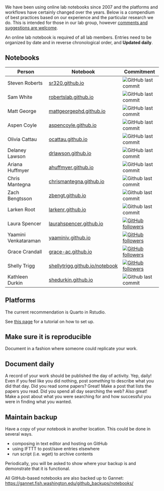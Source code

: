 We have been using online lab notebooks since 2007 and the platforms and workflows have certainly changed over the years. Below is a compendium of best practices based on our experience and the particular research we do. This is intended for those in our lab group, however [comments and suggestions are welcome](https://github.com/RobertsLab/resources/issues).


An online lab notebook is required of all lab members. Entries need to be organized by date and in reverse chronological order, and **Updated daily**.

## Notebooks

Person | Notebook  | Commitment
--- | --- | ----
Steven Roberts | [sr320.github.io](https://sr320.github.io/) |  ![GitHub last commit](https://img.shields.io/github/last-commit/sr320/sr320.github.io)
Sam White | [robertslab.github.io](https://robertslab.github.io/sams-notebook/) |  ![GitHub last commit](https://img.shields.io/github/last-commit/RobertsLab/sams-notebook)
Matt George | [mattgeorgephd.github.io](https://mattgeorgephd.github.io/notebook/) | ![GitHub last commit](https://img.shields.io/github/last-commit/mattgeorgephd/mattgeorgephd.github.io)
Aspen Coyle | [aspencoyle.github.io](https://aspencoyle.github.io) |   ![GitHub last commit](https://img.shields.io/github/last-commit/afcoyle/afcoyle.github.io)
Olivia Cattau | [ocattau.github.io](https://ocattau.github.io/notebook-2/)  | ![GitHub last commit](https://img.shields.io/github/last-commit/ocattau/notebook-2)
Delaney Lawson| [drlawson.github.io](https://drlawson.github.io)  | ![GitHub last commit](https://img.shields.io/github/last-commit/drlawson/drlawson.github.io)
Ariana Huffmyer | [ahuffmyer.github.io](https://ahuffmyer.github.io/ASH_Putnam_Lab_Notebook/) | ![GitHub last commit](https://img.shields.io/github/last-commit/AHuffmyer/ASH_Putnam_Lab_Notebook)
Chris Mantegna | [chrismantegna.github.io](https://chrismantegna.github.io/) | ![Github last commit](https://img.shields.io/github/last-commit/ChrisMantegna/ChrisMantegna.github.io)
Zach Bengtsson | [zbengt.github.io](https://zbengt.github.io/notebook/) | ![Github last commit](https://img.shields.io/github/last-commit/zbengt/zbengt.github.io)
Larken Root | [larkenr.github.io](https://larkenr.github.io) | ![Github last commit](https://img.shields.io/github/last-commit/larkenr/larkenr.github.io)
Laura Spencer | [laurahspencer.github.io](https://laurahspencer.github.io/LabNotebook/)  | [![GitHub followers](https://img.shields.io/github/followers/laurahspencer.svg?style=social&label=Follow&maxAge=2592000)](https://github.com/laurahspencer)
Yaamini Venkataraman | [yaaminiv.github.io](https://yaaminiv.github.io/) | [![GitHub followers](https://img.shields.io/github/followers/yaaminiv.svg?style=social&label=Follow&maxAge=2592000)](https://github.com/yaaminiv)
Grace Crandall | [grace-ac.github.io](https://grace-ac.github.io/) |  [![GitHub followers](https://img.shields.io/github/followers/grace-ac.svg?style=social&label=Follow&maxAge=2592000)](https://github.com/grace-ac)
Shelly Trigg | [shellytrigg.github.io/notebook](https://shellytrigg.github.io/notebook/) |   [![GitHub followers](https://img.shields.io/github/followers/shellytrigg.svg?style=social&label=Follow&maxAge=2592000)](https://github.com/shellytrigg)
Kathleen Durkin | [shedurkin.github.io](https://shedurkin.github.io/Kathleen--LabNotebook/) | ![Github last commit](https://img.shields.io/github/last-commit/shedurkin/Kathleen--LabNotebook)

## Platforms

The current recommendation is Quarto in Rstudio. 

See [this page](https://sr320.github.io/course-fish521-2023/lectures/week_07/lec_06b_websites.html) for a tutorial on how to set up. 

## Make sure it is reproducible
Document in a fashion where someone could replicate your work.

## Document daily
A record of your work should be published the day of activity. Yep, daily! Even if you feel like you did nothing, post <em>something</em> to describe what you did that day. Did you read some papers? Great! Make a post that lists the papers you read. Did you spend all day searching the web? Also great! Make a post about what you were searching for and how successful you were in finding what you wanted.

## Maintain backup
Have a copy of your notebook in another location. This could be done in several ways.
- composing in text editor and hosting on GitHub
- using IFTTT to post/save entries elsewhere
- run script (i.e. wget) to archive contents

Periodically, you will be asked to show where your backup is and demonstrate that it is functional.

All GitHub-based notebooks are also backed up to Gannet: https://gannet.fish.washington.edu/github_backups/notebooks/


